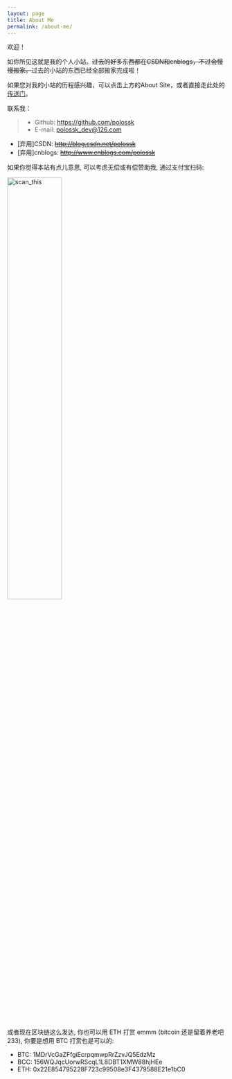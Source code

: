 ```yaml
---
layout: page
title: About Me
permalink: /about-me/
---
```

欢迎！

如你所见这就是我的个人小站。<del>过去的好多东西都在CSDN和cnblogs，不过会慢慢搬家。</del>过去的小站的东西已经全部搬家完成啦！

如果您对我的小站的历程感兴趣，可以点击上方的About Site，或者直接走此处的[传送门](/about-site/)。

联系我：

> * Github: https://github.com/polossk
> * E-mail: <polossk_dev@126.com>

* [弃用]CSDN: <del>http://blog.csdn.net/polossk</del>
* [弃用]cnblogs: <del>http://www.cnblogs.com/polossk</del>

如果你觉得本站有点儿意思, 可以考虑无偿或有偿赞助我, 通过支付宝扫码:

<img src="{{ site.base }}/images/2017/03/alipaycode.jpg" title="scan_this" height="50%" />

或者现在区块链这么发达, 你也可以用 ETH 打赏 emmm (bitcoin 还是留着养老吧233), 你要是想用 BTC 打赏也是可以的:

* BTC: 1MDrVcGaZFfgiEcrpqmwpRrZzvJQ5EdzMz
* BCC: 156WQJqcUorwRScqL1L8DBT1XMW88hjHEe
* ETH: 0x22E854795228F723c99508e3F4379588E21e1bC0